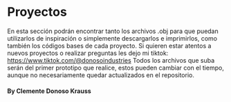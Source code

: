 # Proyectos
En esta sección podrán encontrar tanto los archivos .obj para que puedan utilizarlos de inspiración o simplemente descargarlos e imprimirlos, como también los códigos bases de cada proyecto.
Si quieren estar atentos a nuevos proyectos o realizar preguntas les dejo mi tiktok: https://www.tiktok.com/@donosoindustries
Todos los archivos que suba serán del primer prototipo que realice, estos pueden cambiar con el tiempo, aunque no necesariamente quedar actualizados en el repositorio.
#### By Clemente Donoso Krauss
